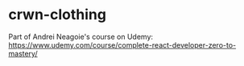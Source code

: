 # crwn-clothing

Part of Andrei Neagoie's course on Udemy: https://www.udemy.com/course/complete-react-developer-zero-to-mastery/
